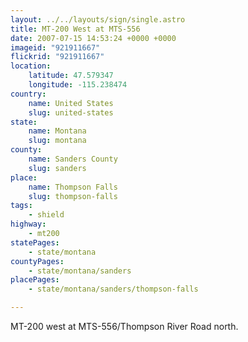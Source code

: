 ```yaml
---
layout: ../../layouts/sign/single.astro
title: MT-200 West at MTS-556
date: 2007-07-15 14:53:24 +0000 +0000
imageid: "921911667"
flickrid: "921911667"
location:
    latitude: 47.579347
    longitude: -115.238474
country:
    name: United States
    slug: united-states
state:
    name: Montana
    slug: montana
county:
    name: Sanders County
    slug: sanders
place:
    name: Thompson Falls
    slug: thompson-falls
tags:
    - shield
highway:
    - mt200
statePages:
    - state/montana
countyPages:
    - state/montana/sanders
placePages:
    - state/montana/sanders/thompson-falls

---
```

MT-200 west at MTS-556/Thompson River Road north.